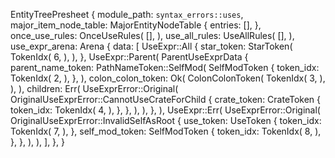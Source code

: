 EntityTreePresheet {
    module_path: `syntax_errors::uses`,
    major_item_node_table: MajorEntityNodeTable {
        entries: [],
    },
    once_use_rules: OnceUseRules(
        [],
    ),
    use_all_rules: UseAllRules(
        [],
    ),
    use_expr_arena: Arena {
        data: [
            UseExpr::All {
                star_token: StarToken(
                    TokenIdx(
                        6,
                    ),
                ),
            },
            UseExpr::Parent(
                ParentUseExprData {
                    parent_name_token: PathNameToken::SelfMod(
                        SelfModToken {
                            token_idx: TokenIdx(
                                2,
                            ),
                        },
                    ),
                    colon_colon_token: Ok(
                        ColonColonToken(
                            TokenIdx(
                                3,
                            ),
                        ),
                    ),
                    children: Err(
                        UseExprError::Original(
                            OriginalUseExprError::CannotUseCrateForChild {
                                crate_token: CrateToken {
                                    token_idx: TokenIdx(
                                        4,
                                    ),
                                },
                            },
                        ),
                    ),
                },
            ),
            UseExpr::Err(
                UseExprError::Original(
                    OriginalUseExprError::InvalidSelfAsRoot {
                        use_token: UseToken {
                            token_idx: TokenIdx(
                                7,
                            ),
                        },
                        self_mod_token: SelfModToken {
                            token_idx: TokenIdx(
                                8,
                            ),
                        },
                    },
                ),
            ),
        ],
    },
}
